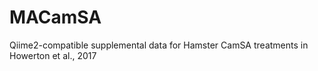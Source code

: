 # MACamSA
Qiime2-compatible supplemental data for Hamster CamSA treatments in Howerton et al., 2017
